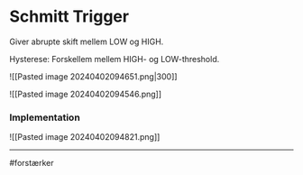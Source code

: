 # Schmitt Trigger
Giver abrupte skift mellem LOW og HIGH.

Hysterese: Forskellem mellem HIGH- og LOW-threshold.

![[Pasted image 20240402094651.png|300]]

![[Pasted image 20240402094546.png]]

### Implementation
![[Pasted image 20240402094821.png]]

---
#forstærker